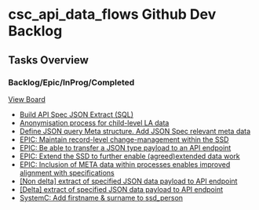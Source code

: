 # csc_api_data_flows Github Dev Backlog

## Tasks Overview
### Backlog/Epic/InProg/Completed
[View Board](https://github.com/orgs/data-to-insight/projects/13)

- [Build API Spec JSON Extract (SQL)](https://github.com/data-to-insight/csc_api_data_collection/issues/2)
- [Anonymisation process for child-level LA data](https://github.com/data-to-insight/csc_api_data_collection/issues/15)
- [Define JSON query Meta structure. Add JSON Spec relevant meta data](https://github.com/data-to-insight/csc_api_data_collection/issues/12)
- [EPIC: Maintain record-level change-management within the SSD](https://github.com/data-to-insight/csc_api_data_collection/issues/3)
- [EPIC: Be able to transfer a JSON type payload to an API endpoint](https://github.com/data-to-insight/csc_api_data_collection/issues/4)
- [EPIC: Extend the SSD to further enable (agreed)extended data work](https://github.com/data-to-insight/csc_api_data_collection/issues/7)
- [EPIC: Inclusion of META data within processes enables improved alignment with specifications](https://github.com/data-to-insight/csc_api_data_collection/issues/11)
- [[Non delta] extract of specified JSON data payload to API endpoint](https://github.com/data-to-insight/csc_api_data_collection/issues/5)
- [[Delta] extract of specified JSON data payload to API endpoint](https://github.com/data-to-insight/csc_api_data_collection/issues/6)
- [SystemC: Add firstname & surname to ssd_person](https://github.com/data-to-insight/csc_api_data_collection/issues/8)
